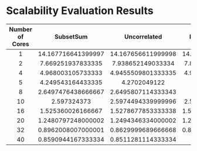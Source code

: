 # Scalability Evaluation Results

| Number of Cores 	|      SubsetSum     	|    Uncorrelated    	|  InverseCorrelated 	| StronglyCorrelated 	| SpannerStronglyCorrelated 	|
|:--------------:	|:------------------:	|:------------------:	|:------------------:	|:------------------:	|:-------------------------:	|
| 1              	| 14.167716641399997 	| 14.167656611999998 	| 14.168137483400004 	| 14.166168790299997 	| 14.165950432166666        	|
| 2              	| 7.669251937833335  	| 7.938652149033334  	| 7.862563690166667  	| 7.8359765293       	| 7.773169072199999         	|
| 4              	| 4.968003105733333  	| 4.9455509801333335 	| 4.905180242699998  	| 4.8562701588       	| 4.881208238333334         	|
| 5              	| 4.249543164433335  	| 4.2702049122       	| 4.2202719526       	| 4.281820368833333  	| 4.280715614299999         	|
| 8              	| 2.6497476438666667 	| 2.6495807114333343 	| 2.6495570612       	| 2.6488729991       	| 2.6499096233              	|
| 10             	| 2.597324373        	| 2.5974494339999996 	| 2.596808494666667  	| 2.597247416433334  	| 2.6034321351000007        	|
| 16             	| 1.525360026166667  	| 1.5278677853333338 	| 1.5254901333333337 	| 1.5276176487666666 	| 1.5281657154000006        	|
| 20             	| 1.2480797248000002 	| 1.2494346334000002 	| 1.2496821887666667 	| 1.2505111727333336 	| 1.2528845641333335        	|
| 32             	| 0.8962008007000001 	| 0.8629999689666668 	| 0.8595532986333333 	| 0.8660216755333333 	| 0.8733221865333334        	|
| 40             	| 0.8590944167333334 	| 0.8511281114333334 	| 0.8491810373       	| 0.8525416978       	| 0.8520125038999998        	|